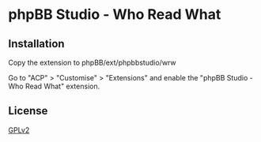 # phpBB Studio - Who Read What

## Installation

Copy the extension to phpBB/ext/phpbbstudio/wrw

Go to "ACP" > "Customise" > "Extensions" and enable the "phpBB Studio - Who Read What" extension.

## License

[GPLv2](license.txt)
